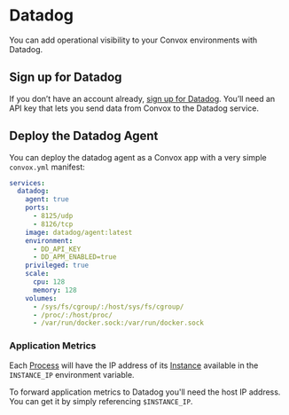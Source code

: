 # Datadog

You can add operational visibility to your Convox environments with Datadog.

## Sign up for Datadog

If you don’t have an account already, [sign up for Datadog](https://app.datadoghq.com/signup). You’ll need an API key that lets you send data from Convox to the Datadog service.

## Deploy the Datadog Agent

You can deploy the datadog agent as a Convox app with a very simple `convox.yml` manifest:

```yml
services:
  datadog:
    agent: true
    ports:
      - 8125/udp
      - 8126/tcp
    image: datadog/agent:latest
    environment:
      - DD_API_KEY
      - DD_APM_ENABLED=true
    privileged: true
    scale:
      cpu: 128
      memory: 128
    volumes:
      - /sys/fs/cgroup/:/host/sys/fs/cgroup/
      - /proc/:/host/proc/
      - /var/run/docker.sock:/var/run/docker.sock
```

### Application Metrics

Each [Process](../reference/app/primitives/process.md) will have the IP address of its
[Instance](../reference/app/primitives/instance.md) available in the `INSTANCE_IP` environment variable.

To forward application metrics to Datadog you'll need the host IP address. You can get it by simply referencing `$INSTANCE_IP`.
